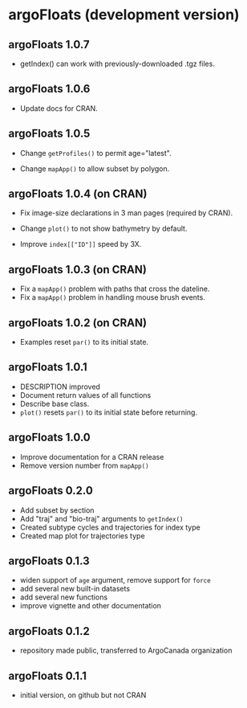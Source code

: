 # argoFloats (development version)

## argoFloats 1.0.7

* getIndex() can work with previously-downloaded .tgz files.

## argoFloats 1.0.6

* Update docs for CRAN.

## argoFloats 1.0.5

* Change `getProfiles()` to permit age="latest".

* Change `mapApp()` to allow subset by polygon. 

## argoFloats 1.0.4 (on CRAN)

* Fix image-size declarations in 3 man pages (required by CRAN).

* Change `plot()` to not show bathymetry by default.

* Improve `index[["ID"]]` speed by 3X.

## argoFloats 1.0.3 (on CRAN)

* Fix a `mapApp()` problem with paths that cross the dateline.
* Fix a `mapApp()` problem in handling mouse brush events.

## argoFloats 1.0.2 (on CRAN)

* Examples reset `par()` to its initial state.

## argoFloats 1.0.1

* DESCRIPTION improved
* Document return values of all functions
* Describe base class.
* `plot()` resets `par()` to its initial state before returning.

## argoFloats 1.0.0

* Improve documentation for a CRAN release
* Remove version number from `mapApp()`

## argoFloats 0.2.0

* Add subset by section
* Add "traj" and "bio-traj" arguments to `getIndex()`
* Created subtype cycles and trajectories for index type
* Created map plot for trajectories type

## argoFloats 0.1.3

* widen support of `age` argument, remove support for `force`
* add several new built-in datasets
* add several new functions
* improve vignette and other documentation

## argoFloats 0.1.2

* repository made public, transferred to ArgoCanada organization

## argoFloats 0.1.1

* initial version, on github but not CRAN

